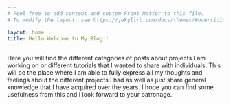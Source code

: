 ```yaml
---
# Feel free to add content and custom Front Matter to this file.
# To modify the layout, see https://jekyllrb.com/docs/themes/#overriding-theme-defaults

layout: home
title: Hello Welcome to My Blog!!
---
```


Here you will find the different categories of posts about projects I am working on or different tutorials that I wanted to share with individuals. This will be the place where I am able to fully express all my thoughts and feelings about the different projects I had as well as just share general knowledge that I have acquired over the years. I hope you can find some usefulness from this and I look forward to your patronage.

